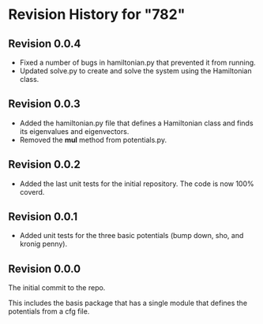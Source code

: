 # Revision History for "782"

## Revision 0.0.4

- Fixed a number of bugs in hamiltonian.py that prevented it from running.
- Updated solve.py to create and solve the system using the Hamiltonian class.

## Revision 0.0.3

- Added the hamiltonian.py file that defines a Hamiltonian class and
  finds its eigenvalues and eigenvectors.
- Removed the __mul__ method from potentials.py.

## Revision 0.0.2

- Added the last unit tests for the initial repository. The code is
  now 100% coverd.

## Revision 0.0.1

- Added unit tests for the three basic potentials (bump down, sho, and kronig penny).

## Revision 0.0.0

The initial commit to the repo.

This includes the basis package that has a single module that defines
the potentials from a cfg file.